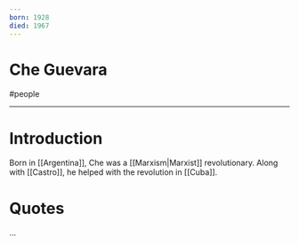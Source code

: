 ```yaml
---
born: 1928
died: 1967
---
```

# Che Guevara
#people 

---
# Introduction
Born in [[Argentina]], Che was a [[Marxism|Marxist]] revolutionary. Along with [[Castro]], he helped with the revolution in [[Cuba]]. 

# Quotes
...